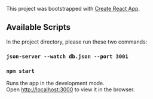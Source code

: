 This project was bootstrapped with [Create React App](https://github.com/facebook/create-react-app).

## Available Scripts

In the project directory, please run these two commands:

### `json-server --watch db.json --port 3001`

### `npm start`

Runs the app in the development mode.<br>
Open [http://localhost:3000](http://localhost:3000) to view it in the browser.
